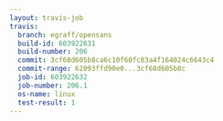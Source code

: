 ```yaml
---
layout: travis-job
travis:
  branch: egraff/opensans
  build-id: 603922631
  build-number: 206
  commit: 3cf68d605b8ca6c10f60fc83a4f164024c6643c4
  commit-range: 62093ffd90e0...3cf68d605b8c
  job-id: 603922632
  job-number: 206.1
  os-name: linux
  test-result: 1
---
```

